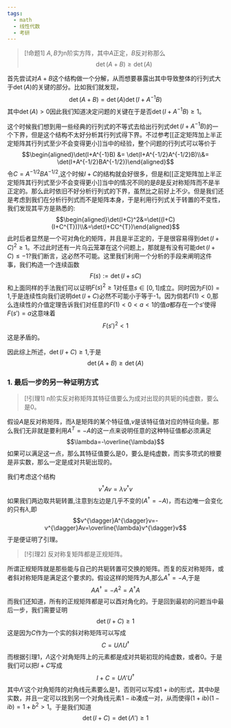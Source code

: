 ```yaml
---
tags:
  - math
  - 线性代数
  - 考研
---
```


> [!命题1]
> $A,B$为n阶实方阵，其中$A$正定，$B$反对称那么$$\det(A+B)\geq \det(A)$$

首先尝试对$A+B$这个结构做一个分解，从而想要暴露出其中导致整体的行列式大于$\det(A)$的关键的部分。比如我们就发现，$$\det(A+B)=\det(A)\det(I+A^{-1}B)$$其中$\det(A)>0$因此我们知道决定问题的关键在于是否$\det(I+A^{-1}B)\geq 1$。

这个时候我们想到用一些经典的行列式的不等式去给出行列式$\det(I+A^{-1}B)$的一个下界，但是这个结构不太好分析其行列式得下界。不过参考[[正定矩阵加上半正定矩阵其行列式至少不会变得更小]]当中的经验，整个问题的行列式可以等价于$$\begin{aligned}\det(I+A^{-1}B) &= \det(I+A^{-1/2}A^{-1/2}B)\\&= \det(I+A^{-1/2}BA^{-1/2})\end{aligned}$$令$C=A^{-1/2}BA^{-1/2}$,这个时候$I+C$的结构就会好很多，但是和[[正定矩阵加上半正定矩阵其行列式至少不会变得更小]]当中的情况不同的是$B$是反对称矩阵而不是半正定的。那么此时依旧不好分析行列式的下界，虽然比之前好上不少。但是我们还是考虑到我们在分析行列式而不是矩阵本身，于是利用行列式关于转置的不变性，我们发现其平方是熟悉的:$$\begin{aligned}\det(I+C)^2&=\det((I+C)(I+C^{T}))\\&=\det(I+CC^{T})\end{aligned}$$此时后者显然是一个可对角化的矩阵，并且是半正定的，于是很容易得到$\det(I+C)^2\geq 1$。不过此时还有一片乌云笼罩在这个问题上，那就是有没有可能$\det(I+C)\leq -1$?我们断言，这必然不可能。这里我们利用一个分析的手段来阐明这件事，我们构造一个连续函数$$F(s):=\det(I+sC)$$和上面同样的手法我们可以证明$F(s)^2\geq 1$对任意$s\in[0,1]$成立。同时因为$F(0)=1$,于是连续性向我们说明$\det(I+C)$必然不可能小于等于-1。因为倘若$F(1)<0$,那么连续性的介值定理告诉我们对任意的$F(1)<0<a<1$的值$a$都存在一个$s'$使得$F(s')=a$这意味着$$F(s')^2<1$$这是矛盾的。

因此综上所述，$\det(I+C)\geq 1$,于是$$\det(A+B)\geq \det(A)$$
### 1. 最后一步的另一种证明方式

> [!引理1]
> n阶实反对称矩阵其特征值要么为成对出现的共轭的纯虚数，要么是0。

假设$A$是反对称矩阵，而$\lambda$是矩阵的某个特征值,$v$是该特征值对应的特征向量。那么我们无非就是要利用$A^{T}=-A$的这一点来说明任意的这种特征值都必须满足$$\lambda=-\overline{\lambda}$$如果可以满足这一点，那么其特征值要么是0，要么是纯虚数，而实多项式的根要是非实数，那么一定是成对共轭出现的。

我们考虑这个结构$$v^{\dagger}Av=\lambda v^{\dagger}v$$如果我们两边取共轭转置,注意到左边是几乎不变的($A^{\dagger}=-A$)，而右边唯一会变化的只有$\lambda$,即$$v^{\dagger}A^{\dagger}v=-v^{\dagger}Av=\overline{\lambda}v^{\dagger}v$$于是便证明了引理。

> [!引理2]
> 反对称复矩阵都是正规矩阵。

所谓正规矩阵就是那些能与自己的共轭转置可交换的矩阵。而复的反对称矩阵，或者斜对称矩阵是满足这个要求的。假设这样的矩阵为$A$,那么$A^{\dagger}=-A$,于是$$AA^{\dagger}=-A^2=A^{\dagger}A$$
而我们还知道，所有的正规矩阵都是可以酉对角化的。于是回到最初的问题当中最后一步，我们需要证明$$\det(I+C)\geq 1$$这是因为$C$作为一个实的斜对称矩阵可以写成$$C=U\Lambda U^{\dagger}$$而根据引理1，$\Lambda$这个对角矩阵上的元素都是成对共轭初现的纯虚数，或者0。于是我们可以把$I+C$写成$$I+C=U\Lambda'U^{\dagger}$$其中$\Lambda'$这个对角矩阵的对角线元素要么是1，否则可以写成$1+ib$的形式，其中$b$是实数，并且一定可以找到另一个对角线元素$1-ib$凑成一对，从而使得$(1+ib)(1-ib)=1+b^2>1$。于是我们知道$$\det(I+C)=\det(\Lambda')\geq 1$$
